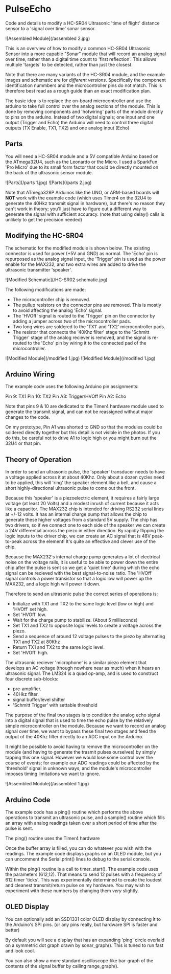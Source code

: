 # PulseEcho
Code and details to modify a HC-SR04 Ultrasonic 'time of flight' distance sensor to a 'signal over time' sonar sensor.

![Assembled Module](/assembled 2.jpg)

This is an overview of how to modify a common HC-SR04 Ultrasonic Sensor into a more capable "Sonar" module that will record an analog signal over time, rather than a digital time count to 'first reflection'. This allows multiple 'targets' to be detected, rather than just the closest.

Note that there are many variants of the HC-SR04 module, and the example images and schematic are for _different versions_. Specifically the component identification nummbers and the microcontroller pins do not match. This is therefore best read as a rough guide than an exact modification plan.

The basic idea is to replace the on-board microcontroller and use the arduino to take full control over the analog sections of the module. This is done by removing components and 'hotwiring' parts of the module directly to pins on the arduino. Instead of two digital signals; one input and one output (Trigger and Echo) the Arduino will need to control three digital outputs (TX Enable, TX1, TX2) and one analog input (Echo)

## Parts
You will need a HC-SR04 module and a 5V compatible Arduino based on the ATmega32U4, such as the Leonardo or the Micro. I used a SparkFun 'Pro Micro' due to its small form factor that could be directly mounted on the back of the ultrasonic sensor module. 

![Parts](/parts 1.jpg)
![Parts](/parts 2.jpg)

Note that ATmega328P Arduinos like the UNO, or ARM-based boards will **NOT** work with the example code (which uses Timer4 on the 32U4 to generate the 40Hkz transmit signal in hardware), but there's no reason they can't work in theory; you'll just have to figure out a different way to generate the signal with sufficient accuracy. (note that using delay() calls is unlikely to get the precision needed)

## Modifying the HC-SR04

The schematic for the modified module is shown below. The existing connector is used for power (+5V and GND) as normal. The 'Echo' pin is repurposed as the analog signal input, the 'Trigger' pin is used as the power enable for the MAX232, and two extra wires are added to drive the ultrasonic transmitter 'speaker'. 

![Modified Schematic](/HC-SR02 schematic.jpg)

The following modifications are made:
* The microcontroller chip is removed.
* The pullup resistors on the connector pins are removed. This is mostly to avoid affecting the analog 'Echo' signal.
* The 'HVOff' signal is routed to the 'Trigger' pin on the connector by adding a jumper across two of the microcontroller pads.
* Two long wires are soldered to the 'TX1' and 'TX2' microcontroller pads.
* The resistor that connects the '40Khz filter' stage to the 'Schmitt Trigger' stage of the analog reciever is removed, and the signal is re-routed to the 'Echo' pin by wiring it to the connected pad of the microcontroller.

![Modified Module](/modified 1.jpg)
![Modified Module](/modified 1.jpg)

## Arduino Wiring
The example code uses the following Arduino pin assignments:

Pin 9:  TX1
Pin 10: TX2
Pin A3: Trigger/HVOff
Pin A2: Echo

Note that pins 9 & 10 are dedicated to the Timer4 hardware module used to generate the transmit signal, and can not be reassigned without major changes to the code. 

On my prototype, Pin A1 was shorted to GND so that the modules could be soldered directly together but this detail is not visible in the photos. If you do this, be careful not to drive A1 to logic high or you might burn out the 32U4 or that pin.

## Theory of Operation

In order to send an ultrasonic pulse, the 'speaker' transducer needs to have a voltage applied across it at about 40Khz. Only about a dozen cycles need to be applied, this will 'ring' the speaker element like a bell, and cause a short highly-directional ultrasonic pulse to come out the front.

Because this 'speaker' is a piezoelectric element, it requires a fairly large voltage (at least 20 Volts) and a modest inrush of current because it acts like a capacitor. The MAX232 chip is intended for driving RS232 serial lines at +/-12 volts. It has an internal charge pump that allows the chip to generate these higher voltages from a standard 5V supply. The chip has two drivers, so if we connect one to each side of the speaker we can create a 24V differential across the piezo in either direction. By rapidly flipping the logic inputs to the driver chip, we can create an AC signal that is 48V peak-to-peak across the element! It's quite an effective and clever use of the chip.

Because the MAX232's internal charge pump generates a lot of electrical noise on the voltage rails, it is useful to be able to power down the entire chip after the pulse is sent so we get a 'quiet time' during which the echo signal can be recieved with the best signal-to-noise ratio. The 'HVOff' signal controls a power transistor so that a logic low will power up the MAX232, and a logic high will power it down.

Therefore to send an ultrasonic pulse the correct series of operations is:
* Initialize with TX1 and TX2 to the same logic level (low or high) and 'HVOff' set high.
* Set 'HVOff' low.
* Wait for the charge pump to stabilize. (About 5 millisconds)
* Set TX1 and TX2 to opposite logic levels to create a voltage across the piezo.
* Send a sequence of around 12 voltage pulses to the piezo by alternating TX1 and TX2 at 80Khz
* Return TX1 and TX2 to the same logic level.
* Set 'HVOff' high.

The ultrasonic reciever 'microphone' is a similar piezo element that develops an AC voltage (though nowhere near as much) when it hears an ultrasonic signal. The LM324 is a quad op-amp, and is used to construct four discrete sub-blocks:
* pre-amplifier.
* 40Hkz filter.
* signal buffer/level shifter
* 'Schmitt Trigger' with settable threshold

The purpose of the final two stages is to condition the analog echo signal into a digital signal that is used to time the echo pulse by the relatively simple microcontroller on the module. Because we want to record an analog signal over time, we want to bypass these final two stages and feed the output of the 40Khz filter directly to an ADC input on the Arduino.

It might be possible to avoid having to remove the microcontroller on the module (and having to generate the trasmit pulses ourselves) by simply tapping this one signal. However we would lose some control over the course of events; for example our ADC readings could be affected by the 'threshold' signal in unknown ways, and the module's microcontroller imposes timing limitations we want to ignore.


![Assembled Module](/assembled 1.jpg)

## Arduino Code
The example code has a ping() routine which performs the above operations to transmit an ultrasonic pulse, and a sample() routine which fills an array with analog readings taken over a short period of time after the pulse is sent.

The ping() routine uses the Timer4 hardware 

Once the buffer array is filled, you can do whatever you wish with the readings. The example code displays graphs on an OLED module, but you can uncomment the Serial.print() lines to debug to the serial console.

Within the ping() routine is a call to timer_start(). The example code uses the parameters (612,12). That means to send 12 pulses with a frequency of 612 timer 'ticks'. This was experimentally determined to create the loudest and cleanest transmit/return pulse on my hardware. You may wish to experiment with these numbers by changing them _very_ slightly.

## OLED Display
You can optionally add an SSD1331 color OLED display by connecting it to the Arduino's SPI pins. (or any pins really, but hardware SPI is faster and better) 

By default you will see a display that has an expanding 'ping' circle overlaid on a symmetric dot graph drawn by sonar_graph(). This is tuned to run fast and look cool.

You can also show a more standard oscilloscope-like bar-graph of the contents of the signal buffer by calling range_graph(). 
